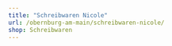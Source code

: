 ```yaml
---
title: "Schreibwaren Nicole"
url: /obernburg-am-main/schreibwaren-nicole/
shop: Schreibwaren
---
```

